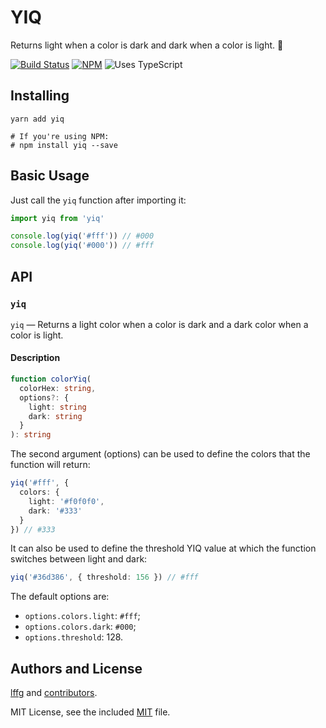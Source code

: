 # YIQ

Returns light when a color is dark and dark when a color is light. 🎨

[![Build Status](https://circleci.com/gh/lffg/yiq.svg?style=svg)](https://circleci.com/gh/lffg/yiq)
[![NPM](https://img.shields.io/npm/v/yiq.svg?logo=npm)](https://npmjs.org/package/yiq)
![Uses TypeScript](https://img.shields.io/badge/Uses-Typescript-294E80.svg)

## Installing

```shell
yarn add yiq

# If you're using NPM:
# npm install yiq --save
```

## Basic Usage

Just call the `yiq` function after importing it:

```typescript
import yiq from 'yiq'

console.log(yiq('#fff')) // #000
console.log(yiq('#000')) // #fff
```

## API

### `yiq`

`yiq` — Returns a light color when a color is dark and a dark color when a color is light.

#### Description

```typescript
function colorYiq(
  colorHex: string,
  options?: {
    light: string
    dark: string
  }
): string
```

The second argument (options) can be used to define the colors that the function will return:

```typescript
yiq('#fff', {
  colors: {
    light: '#f0f0f0',
    dark: '#333'
  }
}) // #333
```

It can also be used to define the threshold YIQ value at which the function switches between light and dark:
```typescript
yiq('#36d386', { threshold: 156 }) // #fff
```

The default options are:

- `options.colors.light`: `#fff`;
- `options.colors.dark`: `#000`;
- `options.threshold`: 128.

## Authors and License

[lffg](https://github.com/lffg) and [contributors](https://github.com/lffg/yiq/graphs/contributors).

MIT License, see the included [MIT](https://github.com/lffg/yiq/blob/master/LICENSE) file.
